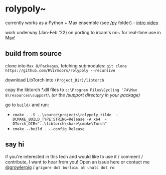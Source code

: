# rolypoly~

currently works as a Python + Max ensemble (see [/py](/py) folder) - [intro video](https://youtu.be/UHBIzfc5DCI)

work underway (Jan-Feb '22) on porting to ircam's nn~ for real-time use in Max!

## build from source

clone into `Max 8/Packages`, fetching submodules: `git clone https://github.com/RVirmoors/rolypoly --recursive`

download LibTorch into `(Project_Dir)/libtorch`

copy the libtorch *.dll files to `c:\Program Files\Cycling '74\Max 8\resources\support\` *(or the /support directory in your package)*

go to `build/` and run:
- `cmake . -S ..\source\projects\rolypoly_tilde  -DCMAKE_BUILD_TYPE:STRING=Release -A x64  -DTorch_DIR="..\libtorch\share\cmake\Torch"`
- `cmake --build . --config Release`

## say hi

if you're interested in this tech and would like to use it / comment / contribute, I want to hear from you! Open an issue here or contact me [@growlerpig](https://twitter.com/growlerpig/) / `grigore dot burloiu at unatc dot ro`
